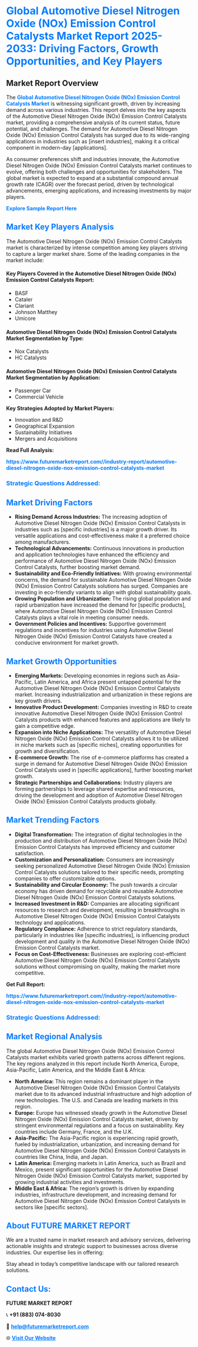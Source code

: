 <h1 style="color: #007BFF;">Global Automotive Diesel Nitrogen Oxide (NOx) Emission Control Catalysts Market Report 2025-2033: Driving Factors, Growth Opportunities, and Key Players</h1>

<section id="overview">
<h2>Market Report Overview</h2>
<p>The <a href="https://www.futuremarketreport.com//industry-report/automotive-diesel-nitrogen-oxide-nox-emission-control-catalysts-market" style="color: #007BFF; text-decoration: none;"><strong>Global Automotive Diesel Nitrogen Oxide (NOx) Emission Control Catalysts Market</strong></a> is witnessing significant growth, driven by increasing demand across various industries. This report delves into the key aspects of the Automotive Diesel Nitrogen Oxide (NOx) Emission Control Catalysts market, providing a comprehensive analysis of its current status, future potential, and challenges. The demand for Automotive Diesel Nitrogen Oxide (NOx) Emission Control Catalysts has surged due to its wide-ranging applications in industries such as [insert industries], making it a critical component in modern-day [applications].</p>
<p>As consumer preferences shift and industries innovate, the Automotive Diesel Nitrogen Oxide (NOx) Emission Control Catalysts market continues to evolve, offering both challenges and opportunities for stakeholders. The global market is expected to expand at a substantial compound annual growth rate (CAGR) over the forecast period, driven by technological advancements, emerging applications, and increasing investments by major players.</p>
</section>

<section id="overview">
<p><a href="https://www.futuremarketreport.com//request-sample/reportId=56177" style="color: #007BFF; text-decoration: none;"><strong>Explore Sample Report Here</strong></a></p>
</section>

<section id="key-players">
<h2 style="color: #007BFF;">Market Key Players Analysis</h2>
<p>The Automotive Diesel Nitrogen Oxide (NOx) Emission Control Catalysts market is characterized by intense competition among key players striving to capture a larger market share. Some of the leading companies in the market include:</p>
<h4>Key Players Covered in the Automotive Diesel Nitrogen Oxide (NOx) Emission Control Catalysts Report:</h4>
<ul><li>BASF</li><li>Cataler</li><li>Clariant</li><li>Johnson Matthey</li><li>Umicore</li></ul>
<h4>Automotive Diesel Nitrogen Oxide (NOx) Emission Control Catalysts Market Segmentation by Type:</h4>
<ul><li>Nox Catalysts</li><li>HC Catalysts</li></ul>

<h4>Automotive Diesel Nitrogen Oxide (NOx) Emission Control Catalysts Market Segmentation by Application:</h4>
<ul><li>Passenger Car</li><li>Commercial Vehicle</li></ul>
<p><strong>Key Strategies Adopted by Market Players:</strong></p>
<ul>
<li>Innovation and R&D</li>
<li>Geographical Expansion</li>
<li>Sustainability Initiatives</li>
<li>Mergers and Acquisitions</li>
</ul>
</section>

<section>
<p><strong>Read Full Analysis: </strong></p><a href="https://www.futuremarketreport.com//industry-report/automotive-diesel-nitrogen-oxide-nox-emission-control-catalysts-market" style="color: #007BFF; text-decoration: none;"><strong>https://www.futuremarketreport.com//industry-report/automotive-diesel-nitrogen-oxide-nox-emission-control-catalysts-market</strong></a>
<h3 style="color: #007BFF;">Strategic Questions Addressed:</h3>
</section>

<section id="driving-factors">
<h2 style="color: #007BFF;">Market Driving Factors</h2>
<ul>
<li><strong>Rising Demand Across Industries:</strong> The increasing adoption of Automotive Diesel Nitrogen Oxide (NOx) Emission Control Catalysts in industries such as [specific industries] is a major growth driver. Its versatile applications and cost-effectiveness make it a preferred choice among manufacturers.</li>
<li><strong>Technological Advancements:</strong> Continuous innovations in production and application technologies have enhanced the efficiency and performance of Automotive Diesel Nitrogen Oxide (NOx) Emission Control Catalysts, further boosting market demand.</li>
<li><strong>Sustainability and Eco-Friendly Initiatives:</strong> With growing environmental concerns, the demand for sustainable Automotive Diesel Nitrogen Oxide (NOx) Emission Control Catalysts solutions has surged. Companies are investing in eco-friendly variants to align with global sustainability goals.</li>
<li><strong>Growing Population and Urbanization:</strong> The rising global population and rapid urbanization have increased the demand for [specific products], where Automotive Diesel Nitrogen Oxide (NOx) Emission Control Catalysts plays a vital role in meeting consumer needs.</li>
<li><strong>Government Policies and Incentives:</strong> Supportive government regulations and incentives for industries using Automotive Diesel Nitrogen Oxide (NOx) Emission Control Catalysts have created a conducive environment for market growth.</li>
</ul>
</section>

<section id="growth-opportunities">
<h2 style="color: #007BFF;">Market Growth Opportunities</h2>
<ul>
<li><strong>Emerging Markets:</strong> Developing economies in regions such as Asia-Pacific, Latin America, and Africa present untapped potential for the Automotive Diesel Nitrogen Oxide (NOx) Emission Control Catalysts market. Increasing industrialization and urbanization in these regions are key growth drivers.</li>
<li><strong>Innovative Product Development:</strong> Companies investing in R&D to create innovative Automotive Diesel Nitrogen Oxide (NOx) Emission Control Catalysts products with enhanced features and applications are likely to gain a competitive edge.</li>
<li><strong>Expansion into Niche Applications:</strong> The versatility of Automotive Diesel Nitrogen Oxide (NOx) Emission Control Catalysts allows it to be utilized in niche markets such as [specific niches], creating opportunities for growth and diversification.</li>
<li><strong>E-commerce Growth:</strong> The rise of e-commerce platforms has created a surge in demand for Automotive Diesel Nitrogen Oxide (NOx) Emission Control Catalysts used in [specific applications], further boosting market growth.</li>
<li><strong>Strategic Partnerships and Collaborations:</strong> Industry players are forming partnerships to leverage shared expertise and resources, driving the development and adoption of Automotive Diesel Nitrogen Oxide (NOx) Emission Control Catalysts products globally.</li>
</ul>
</section>

<section id="trending-factors">
<h2 style="color: #007BFF;">Market Trending Factors</h2>
<ul>
<li><strong>Digital Transformation:</strong> The integration of digital technologies in the production and distribution of Automotive Diesel Nitrogen Oxide (NOx) Emission Control Catalysts has improved efficiency and customer satisfaction.</li>
<li><strong>Customization and Personalization:</strong> Consumers are increasingly seeking personalized Automotive Diesel Nitrogen Oxide (NOx) Emission Control Catalysts solutions tailored to their specific needs, prompting companies to offer customizable options.</li>
<li><strong>Sustainability and Circular Economy:</strong> The push towards a circular economy has driven demand for recyclable and reusable Automotive Diesel Nitrogen Oxide (NOx) Emission Control Catalysts solutions.</li>
<li><strong>Increased Investment in R&D:</strong> Companies are allocating significant resources to research and development, resulting in breakthroughs in Automotive Diesel Nitrogen Oxide (NOx) Emission Control Catalysts technology and applications.</li>
<li><strong>Regulatory Compliance:</strong> Adherence to strict regulatory standards, particularly in industries like [specific industries], is influencing product development and quality in the Automotive Diesel Nitrogen Oxide (NOx) Emission Control Catalysts market.</li>
<li><strong>Focus on Cost-Effectiveness:</strong> Businesses are exploring cost-efficient Automotive Diesel Nitrogen Oxide (NOx) Emission Control Catalysts solutions without compromising on quality, making the market more competitive.</li>
</ul>
</section>

<section>
<p><strong>Get Full Report: </strong></p><a href="https://www.futuremarketreport.com//industry-report/automotive-diesel-nitrogen-oxide-nox-emission-control-catalysts-market" style="color: #007BFF; text-decoration: none;"><strong>https://www.futuremarketreport.com//industry-report/automotive-diesel-nitrogen-oxide-nox-emission-control-catalysts-market</strong></a>
<h3 style="color: #007BFF;">Strategic Questions Addressed:</h3>
</section>


<section id="regional-analysis">
<h2 style="color: #007BFF;">Market Regional Analysis</h2>
<p>The global Automotive Diesel Nitrogen Oxide (NOx) Emission Control Catalysts market exhibits varied growth patterns across different regions. The key regions analyzed in this report include North America, Europe, Asia-Pacific, Latin America, and the Middle East & Africa:</p>
<ul>
<li><strong>North America:</strong> This region remains a dominant player in the Automotive Diesel Nitrogen Oxide (NOx) Emission Control Catalysts market due to its advanced industrial infrastructure and high adoption of new technologies. The U.S. and Canada are leading markets in this region.</li>
<li><strong>Europe:</strong> Europe has witnessed steady growth in the Automotive Diesel Nitrogen Oxide (NOx) Emission Control Catalysts market, driven by stringent environmental regulations and a focus on sustainability. Key countries include Germany, France, and the U.K.</li>
<li><strong>Asia-Pacific:</strong> The Asia-Pacific region is experiencing rapid growth, fueled by industrialization, urbanization, and increasing demand for Automotive Diesel Nitrogen Oxide (NOx) Emission Control Catalysts in countries like China, India, and Japan.</li>
<li><strong>Latin America:</strong> Emerging markets in Latin America, such as Brazil and Mexico, present significant opportunities for the Automotive Diesel Nitrogen Oxide (NOx) Emission Control Catalysts market, supported by growing industrial activities and investments.</li>
<li><strong>Middle East & Africa:</strong> The region’s growth is driven by expanding industries, infrastructure development, and increasing demand for Automotive Diesel Nitrogen Oxide (NOx) Emission Control Catalysts in sectors like [specific sectors].</li>
</ul>
</section>

<footer>
<h2 style="color: #007BFF;">About FUTURE MARKET REPORT</h2>
<p>We are a trusted name in market research and advisory services, delivering actionable insights and strategic support to businesses across diverse industries. Our expertise lies in offering:</p>

<p>Stay ahead in today’s competitive landscape with our tailored research solutions.</p>

<h2 style="color: #007BFF;">Contact Us:</h2>
<p><strong>FUTURE MARKET REPORT</strong></p>
<p>📞 <strong>+91 (883) 074-8030</strong></p>
<p>📧 <strong><a href="mailto:help@futuremarketreport.com" style="color: #007BFF;">help@futuremarketreport.com</a></strong></p>
<p>🌐 <strong><a href="https://www.futuremarketreport.com/" style="color: #007BFF;">Visit Our Website</a></strong></p>
</footer>